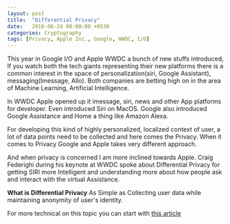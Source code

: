 ```yaml
---
layout: post
title:  "Differential Privacy"
date:   2016-06-24 00:00:00 +0530
categories: Cryptography
tags: [Privacy, Apple Inc., Google, WWDC, I/O]
---
```



This year in Google I/O and Apple WWDC a bunch of new stuffs introduced, If you watch both the tech giants representing their new platforms there is a common interest in the space of personalization(siri, Google Assistant), messaging(Imessage, Allo).
Both companies are betting high on in the area of Machine Learning, Artificial Intelligence.

In WWDC Apple opened up it imessage, siri, news and other App platforms for developer. Even introduced Siri on MacOS. Google also introduced Google Assistance and Home a thing like Amazon Alexa.

For developing this kind of highly personalized, localized context of user, a lot of data points need to be collected and here comes the Privacy. When it comes to Privacy Google and Apple takes very different approach. 

And when privacy is concerned I am more inclined towards Apple. Craig Federighi during his keynote at WWDC spoke about Differential Privacy for getting SIRI more Intelligent and understanding more about how people ask and interact with the virtual Assistance.

**What is Differential Privacy**
As Simple as Collecting user data while maintaining anonymity of user's identity.

For more technical on this topic you can start with [this article](http://blog.cryptographyengineering.com/2016/06/what-is-differential-privacy.html)


<script>
  (function(i,s,o,g,r,a,m){i['GoogleAnalyticsObject']=r;i[r]=i[r]||function(){
  (i[r].q=i[r].q||[]).push(arguments)},i[r].l=1*new Date();a=s.createElement(o),
  m=s.getElementsByTagName(o)[0];a.async=1;a.src=g;m.parentNode.insertBefore(a,m)
  })(window,document,'script','https://www.google-analytics.com/analytics.js','ga');

  ga('create', 'UA-42894049-2', 'auto');
  ga('send', 'pageview');

</script>

